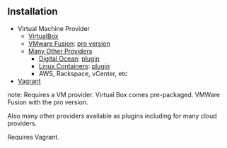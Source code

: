 ##  Installation

* Virtual Machine Provider
  * [VirtualBox](https://www.virtualbox.org/wiki/Downloads)
  * [VMware Fusion](http://www.vmware.com/products/fusion): [pro version](https://www.vagrantup.com/vmware)
  * [Many Other Providers](https://github.com/mitchellh/vagrant/wiki/Available-Vagrant-Plugins#providers)
    * [Digital Ocean](https://www.digitalocean.com/): [plugin](https://github.com/smdahlen/vagrant-digitalocean)
    * [Linux Containers](https://linuxcontainers.org/): [plugin](https://github.com/fgrehm/vagrant-lxc)
    * AWS, Rackspace, vCenter, etc
* [Vagrant](http://www.vagrantup.com/downloads)

note:
  Requires a VM provider.  Virtual Box comes pre-packaged.  VMWare Fusion with
  the pro version.

  Also many other providers available as plugins including for many cloud
  providers.

  Requires Vagrant.
